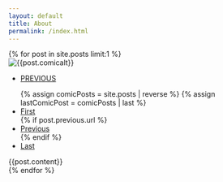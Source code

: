```yaml
---
layout: default
title: About
permalink: /index.html
---
```

<div>
    {% for post in site.posts limit:1 %}
    <div class="comic-panel center">
        <img src="{{ site.url }}{{ post.comic }}" alt="{{post.comicalt}}"/>
        <ul class="pager">
            <li><a class="btn btn-outline-secondary" href="{{ site.url }}{{ post.previous.url }}">PREVIOUS</a></li>
        </ul>
        <ul class="comic-nav">
            {% assign comicPosts = site.posts | reverse %}
            {% assign lastComicPost = comicPosts | last %}
            <li><a class="grad-button" href="{{ site.url }}{{ comicPosts[0].url }}" >First</a></li>
            {% if post.previous.url %}
            <li><a class="grad-button" href="{{ site.url }}{{ post.previous.url }}" >Previous</a></li>
            {% endif %}
            <li><a class="grad-button" href="{{ site.url }}{{ lastComicPost.url }}">Last</a></li>
        </ul>
    </div><!--comic div-->
    <div class="comic-blog center">
        {{post.content}}
    </div>
    {% endfor %}
</div>
